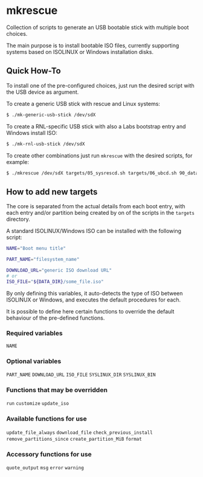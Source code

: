 # mkrescue

Collection of scripts to generate an USB bootable stick with multiple boot choices.

The main purpose is to install bootable ISO files, currently supporting systems
based on ISOLINUX or Windows installation disks.

## Quick How-To

To install one of the pre-configured choices, just run the desired script with
the USB device as argument.

To create a generic USB stick with rescue and Linux systems:

```sh
$ ./mk-generic-usb-stick /dev/sdX
```

To create a RNL-specific USB stick with also a Labs bootstrap entry and Windows install ISO:
```sh
$ ./mk-rnl-usb-stick /dev/sdX
```

To create other combinations just run `mkrescue` with the desired scripts, for example:
```sh
$ ./mkrescue /dev/sdX targets/05_sysrescd.sh targets/06_ubcd.sh 90_data.sh
```

## How to add new targets

The core is separated from the actual details from each boot entry, with each
entry and/or partition being created by on of the scripts in the `targets` directory.

A standard ISOLINUX/Windows ISO can be installed with the following script:
```sh
NAME="Boot menu title"

PART_NAME="filesystem_name"

DOWNLOAD_URL="generic ISO download URL"
# or
ISO_FILE="${DATA_DIR}/some_file.iso"
```

By only defining this variables, it auto-detects the type of ISO between ISOLINUX
or Windows, and executes the default procedures for each.

It is possible to define here certain functions to override the default behaviour
of the pre-defined functions.

### Required variables

`NAME`

### Optional variables

`PART_NAME`
`DOWNLOAD_URL`
`ISO_FILE`
`SYSLINUX_DIR`
`SYSLINUX_BIN`

### Functions that may be overridden

`run`
`customize`
`update_iso`


### Available functions for use

`update_file_always`
`download_file`
`check_previous_install`
`remove_partitions_since`
`create_partition_MiB`
`format`

### Accessory functions for use

`quote_output`
`msg`
`error`
`warning`
